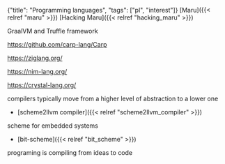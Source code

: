 {"title": "Programming languages", "tags": ["pl", "interest"]}
[Maru]({{< relref "maru" >}}) [Hacking Maru]({{< relref "hacking_maru" >}})

GraalVM and Truffle framework

https://github.com/carp-lang/Carp

https://ziglang.org/

https://nim-lang.org/

https://crystal-lang.org/

compilers typically move from a higher level of abstraction to a lower one
* [scheme2llvm compiler]({{< relref "scheme2llvm_compiler" >}})

scheme for embedded systems
* [bit-scheme]({{< relref "bit_scheme" >}})

programing is compiling from ideas to code

